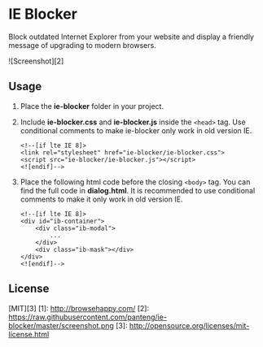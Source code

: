 # IE Blocker
Block outdated Internet Explorer from your website and display a friendly message of upgrading to modern browsers.

![Screenshot][2]

## Usage

 1. Place the **ie-blocker** folder in your project.
 2. Include **ie-blocker.css** and **ie-blocker.js** inside the `<head>` tag. Use conditional comments to make ie-blocker only work in old version IE.

        <!--[if lte IE 8]>
        <link rel="stylesheet" href="ie-blocker/ie-blocker.css">
        <script src="ie-blocker/ie-blocker.js"></script>
        <![endif]-->
 3. Place the following html code before the closing `<body>` tag. You can find the full code in **dialog.html**. It is recommended to use conditional comments to make it only work in old version IE.

        <!--[if lte IE 8]>
        <div id="ib-container">
            <div class="ib-modal">
                ...
            </div>
            <div class="ib-mask"></div>
        </div>
        <![endif]-->

## License
[MIT][3]
  [1]: http://browsehappy.com/
  [2]: https://raw.githubusercontent.com/panteng/ie-blocker/master/screenshot.png
  [3]: http://opensource.org/licenses/mit-license.html
